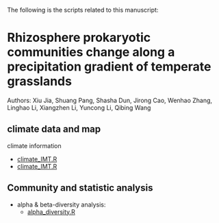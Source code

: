 
The following is the scripts related to this manuscript:
# Rhizosphere prokaryotic communities change along a precipitation gradient of temperate grasslands
Authors: Xiu Jia, Shuang Pang, Shasha Dun, Jirong Cao, Wenhao Zhang, Linghao Li, Xiangzhen Li, Yuncong Li, Qibing Wang

## climate data and map
climate information
* [climate_IMT.R](https://github.com/Jia-Xiu/IMT_2014/blob/master/climate_IMT.R)
* [climate_IMT.R](https://github.com/Jia-Xiu/IMT_2014/blob/master/climate_IMT.R)
	 
## Community and statistic analysis 
* alpha & beta-diversity analysis:
	* [alpha_diversity.R](https://github.com/Jia-Xiu/)
